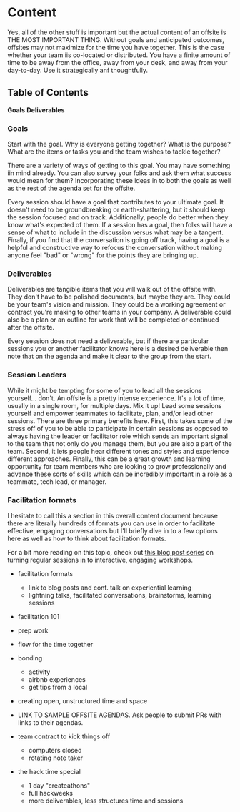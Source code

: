 # Content

Yes, all of the other stuff is important but the actual content of an offsite is THE MOST IMPORTANT THING. Without goals and anticipated outcomes, offsites may not maximize for the time you have together. This is the case whether your team iis co-located or distributed. You have a finite amount of time to be away from the office, away from your desk, and away from your day-to-day. Use it strategically anf thoughtfully.

## Table of Contents
**Goals**
**Deliverables**


### Goals
Start with the goal. Why is everyone getting together? What is the purpose? What are the items or tasks you and the team wishes to tackle together?

There are a variety of ways of getting to this goal. You may have something iin mind already. You can also survey your folks and ask them what success would mean for them? Incorporating these ideas in to both the goals as well as the rest of the agenda set for the offsite.

Every session should have a goal that contributes to your ultimate goal. It doesn't need to be groundbreaking or earth-shattering, but it should keep the session focused and on track. Additionally, people do better when they know what's expected of them. If a session has a goal, then folks will have a sense of what to include in the discussion versus what may be a tangent. Finally, if you find that the conversation is going off track, having a goal is a helpful and constructive way to refocus the conversation without making anyone feel "bad" or "wrong" for the points they are bringing up.

### Deliverables
Deliverables are tangible items that you will walk out of the offsite with. They don't have to be polished documents, but maybe they are. They could be your team's vision and mission. They could be a working agreement or contract you're making to other teams in your company. A deliverable could also be a plan or an outline for work that will be completed or continued after the offsite.

Every session does not need a deliverable, but if there are particular sessions you or another facilitator knows here is a desired deliverable then note that on the agenda and make it clear to the group from the start.

### Session Leaders
While it might be tempting for some of you to lead all the sessions yourself... don't. An offsite is a pretty intense experience. It's a lot of time, usually in a single room, for multiple days. Mix it up! Lead some sessions yourself and empower teammates to facilitate, plan, and/or lead other sessions. There are three primary benefits here. First, this takes some of the stress off of you to be able to participate in certain sessions as opposed to always having the leader or facilitator role which sends an important signal to the team that not only do you manage them, but you are also a part of the team. Second, it lets people hear different tones and styles and experience different approaches. Finally, this can be a great growth and learning opportunity for team members who are looking to grow professionally and advance these sorts of skills which can be incredibly important in a role as a teammate, tech lead, or manager.

### Facilitation formats
I hesitate to call this a section in this overall content document because there are literally hundreds of formats you can use in order to facilitate effective, engaging conversations but I'll briefly dive in to a few options here as well as how to think about facilitation formats.

For a bit more reading on this topic, check out [this blog post series]() on turning regular sessions in to interactive, engaging workshops. 

- facilitation formats
  - link to blog posts and conf. talk on experiential learning
  - lightning talks, facilitated conversations, brainstorms, learning sessions
- facilitation 101
- prep work
- flow for the time together
- bonding
  - activity
  - airbnb experiences
  - get tips from a local
- creating open, unstructured time and space
- LINK TO SAMPLE OFFSITE AGENDAS. Ask people to submit PRs with links to their agendas.
- team contract to kick things off
  - computers closed
  - rotating note taker

- the hack time special
  - 1 day "createathons"
  - full hackweeks
  - more deliverables, less structures time and sessions